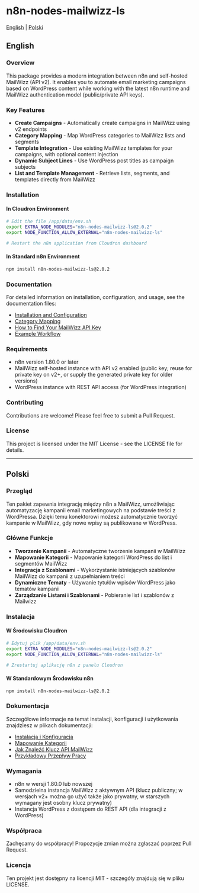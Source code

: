 # n8n-nodes-mailwizz-ls

[English](#english) | [Polski](#polski)

<a name="english"></a>
## English

### Overview

This package provides a modern integration between n8n and self-hosted MailWizz (API v2). It enables you to automate email marketing campaigns based on WordPress content while working with the latest n8n runtime and MailWizz authentication model (public/private API keys).

### Key Features

- **Create Campaigns** - Automatically create campaigns in MailWizz using v2 endpoints
- **Category Mapping** - Map WordPress categories to MailWizz lists and segments
- **Template Integration** - Use existing MailWizz templates for your campaigns, with optional content injection
- **Dynamic Subject Lines** - Use WordPress post titles as campaign subjects
- **List and Template Management** - Retrieve lists, segments, and templates directly from MailWizz

### Installation

#### In Cloudron Environment

```bash
# Edit the file /app/data/env.sh
export EXTRA_NODE_MODULES="n8n-nodes-mailwizz-ls@2.0.2"
export NODE_FUNCTION_ALLOW_EXTERNAL="n8n-nodes-mailwizz-ls"

# Restart the n8n application from Cloudron dashboard
```

#### In Standard n8n Environment

```bash
npm install n8n-nodes-mailwizz-ls@2.0.2
```

### Documentation

For detailed information on installation, configuration, and usage, see the documentation files:

- [Installation and Configuration](docs/installation.md)
- [Category Mapping](docs/category-mapping.md)
- [How to Find Your MailWizz API Key](docs/api-key-info.md)
- [Example Workflow](docs/workflow-example.md)

### Requirements

- n8n version 1.80.0 or later
- MailWizz self-hosted instance with API v2 enabled (public key; reuse for private key on v2+, or supply the generated private key for older versions)
- WordPress instance with REST API access (for WordPress integration)

### Contributing

Contributions are welcome! Please feel free to submit a Pull Request.

### License

This project is licensed under the MIT License - see the LICENSE file for details.

---

<a name="polski"></a>
## Polski

### Przegląd

Ten pakiet zapewnia integrację między n8n a MailWizz, umożliwiając automatyzację kampanii email marketingowych na podstawie treści z WordPressa. Dzięki temu konektorowi możesz automatycznie tworzyć kampanie w MailWizz, gdy nowe wpisy są publikowane w WordPress.

### Główne Funkcje

- **Tworzenie Kampanii** - Automatyczne tworzenie kampanii w MailWizz
- **Mapowanie Kategorii** - Mapowanie kategorii WordPress do list i segmentów MailWizz
- **Integracja z Szablonami** - Wykorzystanie istniejących szablonów MailWizz do kampanii z uzupełnianiem treści
- **Dynamiczne Tematy** - Używanie tytułów wpisów WordPress jako tematów kampanii
- **Zarządzanie Listami i Szablonami** - Pobieranie list i szablonów z Mailwizz

### Instalacja

#### W Środowisku Cloudron

```bash
# Edytuj plik /app/data/env.sh
export EXTRA_NODE_MODULES="n8n-nodes-mailwizz-ls@2.0.2"
export NODE_FUNCTION_ALLOW_EXTERNAL="n8n-nodes-mailwizz-ls"

# Zrestartuj aplikację n8n z panelu Cloudron
```

#### W Standardowym Środowisku n8n

```bash
npm install n8n-nodes-mailwizz-ls@2.0.2
```

### Dokumentacja

Szczegółowe informacje na temat instalacji, konfiguracji i użytkowania znajdziesz w plikach dokumentacji:

- [Instalacja i Konfiguracja](docs/installation.md)
- [Mapowanie Kategorii](docs/category-mapping.md)
- [Jak Znaleźć Klucz API MailWizz](docs/api-key-info.md)
- [Przykładowy Przepływ Pracy](docs/workflow-example.md)

### Wymagania

- n8n w wersji 1.80.0 lub nowszej
- Samodzielna instancja MailWizz z aktywnym API (klucz publiczny; w wersjach v2+ można go użyć także jako prywatny, w starszych wymagany jest osobny klucz prywatny)
- Instancja WordPress z dostępem do REST API (dla integracji z WordPress)

### Współpraca

Zachęcamy do współpracy! Propozycje zmian można zgłaszać poprzez Pull Request.

### Licencja

Ten projekt jest dostępny na licencji MIT - szczegóły znajdują się w pliku LICENSE.
